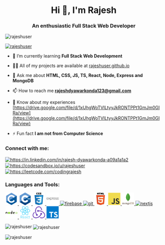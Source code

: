 <h1 align="center">Hi 👋, I'm Rajesh</h1>
<h3 align="center">An enthusiastic Full Stack Web Developer</h3>

<p align="left"> <img src="https://komarev.com/ghpvc/?username=rajeshuser&label=Profile%20views&color=0e75b6&style=flat" alt="rajeshuser" /> </p>

<p align="left"> <a href="https://github.com/ryo-ma/github-profile-trophy"><img src="https://github-profile-trophy.vercel.app/?username=rajeshuser" alt="rajeshuser" /></a> </p>

- 🌱 I’m currently learning **Full Stack Web Development**

- 👨‍💻 All of my projects are available at [rajeshuser.github.io](rajeshuser.github.io)

- 💬 Ask me about **HTML, CSS, JS, TS, React, Node, Express and MongoDB**

- 📫 How to reach me **rajeshdyawarkonda123@gmail.com**

- 📄 Know about my experiences [https://drive.google.com/file/d/1xUhgWoTVILtyyJkRONTPPt1GmJm0GIRa/view](https://drive.google.com/file/d/1xUhgWoTVILtyyJkRONTPPt1GmJm0GIRa/view)

- ⚡ Fun fact **I am not from Computer Science**

<h3 align="left">Connect with me:</h3>
<p align="left">
<a href="https://linkedin.com/in/https://in.linkedin.com/in/rajesh-dyawarkonda-a09a1a1a2" target="blank"><img align="center" src="https://raw.githubusercontent.com/rahuldkjain/github-profile-readme-generator/master/src/images/icons/Social/linked-in-alt.svg" alt="https://in.linkedin.com/in/rajesh-dyawarkonda-a09a1a1a2" height="30" width="40" /></a>
<a href="https://codesandbox.com/https://codesandbox.io/u/rajeshuser" target="blank"><img align="center" src="https://raw.githubusercontent.com/rahuldkjain/github-profile-readme-generator/master/src/images/icons/Social/codesandbox.svg" alt="https://codesandbox.io/u/rajeshuser" height="30" width="40" /></a>
<a href="https://www.leetcode.com/https://leetcode.com/codingrajesh" target="blank"><img align="center" src="https://raw.githubusercontent.com/rahuldkjain/github-profile-readme-generator/master/src/images/icons/Social/leet-code.svg" alt="https://leetcode.com/codingrajesh" height="30" width="40" /></a>
</p>

<h3 align="left">Languages and Tools:</h3>
<p align="left"> <a href="https://www.cprogramming.com/" target="_blank" rel="noreferrer"> <img src="https://raw.githubusercontent.com/devicons/devicon/master/icons/c/c-original.svg" alt="c" width="40" height="40"/> </a> <a href="https://www.w3schools.com/cpp/" target="_blank" rel="noreferrer"> <img src="https://raw.githubusercontent.com/devicons/devicon/master/icons/cplusplus/cplusplus-original.svg" alt="cplusplus" width="40" height="40"/> </a> <a href="https://www.w3schools.com/css/" target="_blank" rel="noreferrer"> <img src="https://raw.githubusercontent.com/devicons/devicon/master/icons/css3/css3-original-wordmark.svg" alt="css3" width="40" height="40"/> </a> <a href="https://expressjs.com" target="_blank" rel="noreferrer"> <img src="https://raw.githubusercontent.com/devicons/devicon/master/icons/express/express-original-wordmark.svg" alt="express" width="40" height="40"/> </a> <a href="https://firebase.google.com/" target="_blank" rel="noreferrer"> <img src="https://www.vectorlogo.zone/logos/firebase/firebase-icon.svg" alt="firebase" width="40" height="40"/> </a> <a href="https://git-scm.com/" target="_blank" rel="noreferrer"> <img src="https://www.vectorlogo.zone/logos/git-scm/git-scm-icon.svg" alt="git" width="40" height="40"/> </a> <a href="https://www.w3.org/html/" target="_blank" rel="noreferrer"> <img src="https://raw.githubusercontent.com/devicons/devicon/master/icons/html5/html5-original-wordmark.svg" alt="html5" width="40" height="40"/> </a> <a href="https://developer.mozilla.org/en-US/docs/Web/JavaScript" target="_blank" rel="noreferrer"> <img src="https://raw.githubusercontent.com/devicons/devicon/master/icons/javascript/javascript-original.svg" alt="javascript" width="40" height="40"/> </a> <a href="https://www.mongodb.com/" target="_blank" rel="noreferrer"> <img src="https://raw.githubusercontent.com/devicons/devicon/master/icons/mongodb/mongodb-original-wordmark.svg" alt="mongodb" width="40" height="40"/> </a> <a href="https://nextjs.org/" target="_blank" rel="noreferrer"> <img src="https://cdn.worldvectorlogo.com/logos/nextjs-2.svg" alt="nextjs" width="40" height="40"/> </a> <a href="https://nodejs.org" target="_blank" rel="noreferrer"> <img src="https://raw.githubusercontent.com/devicons/devicon/master/icons/nodejs/nodejs-original-wordmark.svg" alt="nodejs" width="40" height="40"/> </a> <a href="https://reactjs.org/" target="_blank" rel="noreferrer"> <img src="https://raw.githubusercontent.com/devicons/devicon/master/icons/react/react-original-wordmark.svg" alt="react" width="40" height="40"/> </a> <a href="https://redux.js.org" target="_blank" rel="noreferrer"> <img src="https://raw.githubusercontent.com/devicons/devicon/master/icons/redux/redux-original.svg" alt="redux" width="40" height="40"/> </a> <a href="https://www.typescriptlang.org/" target="_blank" rel="noreferrer"> <img src="https://raw.githubusercontent.com/devicons/devicon/master/icons/typescript/typescript-original.svg" alt="typescript" width="40" height="40"/> </a> </p>

<p><img align="left" src="https://github-readme-stats.vercel.app/api/top-langs?username=rajeshuser&show_icons=true&locale=en&layout=compact" alt="rajeshuser" /></p>

<p>&nbsp;<img align="center" src="https://github-readme-stats.vercel.app/api?username=rajeshuser&show_icons=true&locale=en" alt="rajeshuser" /></p>

<p><img align="center" src="https://github-readme-streak-stats.herokuapp.com/?user=rajeshuser&" alt="rajeshuser" /></p>
